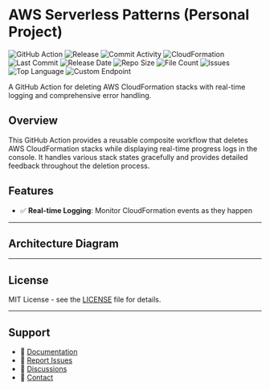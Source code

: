 # AWS Serverless Patterns (Personal Project)

![GitHub Action](https://img.shields.io/badge/GitHub-Action-blue?logo=github)&nbsp;![Release](https://github.com/subhamay-bhattacharyya/5219-serverless-patterns-cft/actions/workflows/release.yaml/badge.svg)&nbsp;![Commit Activity](https://img.shields.io/github/commit-activity/t/subhamay-bhattacharyya/5219-serverless-patterns-cft)&nbsp;![CloudFormation](https://img.shields.io/badge/AWS-CloudFormation-orange?logo=amazonaws)&nbsp;![Last Commit](https://img.shields.io/github/last-commit/subhamay-bhattacharyya/5219-serverless-patterns-cft)&nbsp;![Release Date](https://img.shields.io/github/release-date/subhamay-bhattacharyya/5219-serverless-patterns-cft)&nbsp;![Repo Size](https://img.shields.io/github/repo-size/subhamay-bhattacharyya/5219-serverless-patterns-cft)&nbsp;![File Count](https://img.shields.io/github/directory-file-count/subhamay-bhattacharyya/5219-serverless-patterns-cft)&nbsp;![Issues](https://img.shields.io/github/issues/subhamay-bhattacharyya/5219-serverless-patterns-cft)&nbsp;![Top Language](https://img.shields.io/github/languages/top/subhamay-bhattacharyya/5219-serverless-patterns-cft)&nbsp;![Custom Endpoint](https://img.shields.io/endpoint?url=https://gist.githubusercontent.com/bsubhamay/988ccae7d534a8e7e0fc0d9971f35a33/raw/5219-serverless-patterns-cft.json?)


A GitHub Action for deleting AWS CloudFormation stacks with real-time logging and comprehensive error handling.

## Overview

This GitHub Action provides a reusable composite workflow that deletes AWS CloudFormation stacks while displaying real-time progress logs in the console. It handles various stack states gracefully and provides detailed feedback throughout the deletion process.

## Features

- ✅ **Real-time Logging**: Monitor CloudFormation events as they happen

---

## Architecture Diagram


---

## License

MIT License - see the [LICENSE](LICENSE) file for details.

---

## Support

- 📖 [Documentation](https://github.com/subhamay-bhattacharyya/5219-serverless-patterns-cft/wiki)
- 🐛 [Report Issues](https://github.com/subhamay-bhattacharyya/5219-serverless-patterns-cft/issues)
- 💬 [Discussions](https://github.com/subhamay-bhattacharyya/5219-serverless-patterns-cft/discussions)
- 📧 [Contact](mailto:support@subhamay.aws@gmail.com)